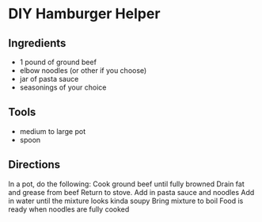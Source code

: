 # DIY Hamburger Helper

## Ingredients

* 1 pound of ground beef
* elbow noodles (or other if you choose)
* jar of pasta sauce
* seasonings of your choice

## Tools 

* medium to large pot
* spoon

## Directions

In a pot, do the following:
Cook ground beef until fully browned 
Drain fat and grease from beef
Return to stove.
Add in pasta sauce and noodles
Add in water until the mixture looks kinda soupy 
Bring mixture to boil 
Food is ready when noodles are fully cooked 

